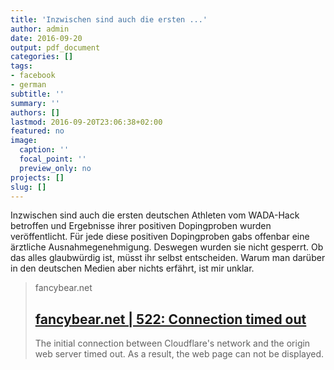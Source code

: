 ```yaml
---
title: 'Inzwischen sind auch die ersten ...'
author: admin
date: 2016-09-20
output: pdf_document
categories: []
tags:
- facebook
- german
subtitle: ''
summary: ''
authors: []
lastmod: 2016-09-20T23:06:38+02:00
featured: no
image:
  caption: ''
  focal_point: ''
  preview_only: no
projects: []
slug: []
---
```

Inzwischen sind auch die ersten deutschen Athleten vom WADA-Hack betroffen und Ergebnisse ihrer positiven Dopingproben wurden veröffentlicht. Für jede diese positiven Dopingproben gabs offenbar eine ärztliche Ausnahmegenehmigung. Deswegen wurden sie nicht gesperrt. Ob das alles glaubwürdig ist, müsst ihr selbst entscheiden. Warum man darüber in den deutschen Medien aber nichts erfährt, ist mir unklar.
> fancybear.net
> ## [fancybear.net | 522: Connection timed out](http://fancybear.net/)
>
>The initial connection between Cloudflare's network and the origin web server timed out. As a result, the web page can not be displayed.

